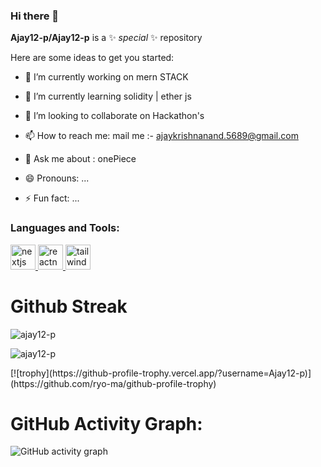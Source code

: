 


### Hi there 👋


**Ajay12-p/Ajay12-p** is a ✨ _special_ ✨ repository 

Here are some ideas to get you started:

- 🔭 I’m currently working on mern STACK
- 🌱 I’m currently learning solidity | ether js 
- 👯 I’m looking to collaborate on Hackathon's
- 📫 How to reach me: mail me :- ajaykrishnanand.5689@gmail.com
- 💬 Ask me about : onePiece

- 😄 Pronouns: ...
- ⚡ Fun fact: ...

<h3 align="left">Languages and Tools:</h3>
<p align="left"> <a href="https://nextjs.org/" target="_blank" rel="noreferrer"> <img src="https://cdn.worldvectorlogo.com/logos/nextjs-2.svg" alt="nextjs" width="40" height="40"/>   <a href="https://reactnative.dev/" target="_blank" rel="noreferrer"> <img src="https://reactnative.dev/img/header_logo.svg" alt="reactnative" width="40" height="40"/> </a> <a href="https://tailwindcss.com/" target="_blank" rel="noreferrer"> <img src="https://www.vectorlogo.zone/logos/tailwindcss/tailwindcss-icon.svg" alt="tailwind" width="40" height="40"/> </a> </p>


# Github Streak
<p><img align="center" src="https://github-readme-stats.vercel.app/api/top-langs?username=ajay12-p&show_icons=true&locale=en&layout=compact" alt="ajay12-p" /></p>

<p><img align="center" src="https://github-readme-streak-stats.herokuapp.com/?user=ajay12-p&" alt="ajay12-p" /></p>
[![trophy](https://github-profile-trophy.vercel.app/?username=Ajay12-p)](https://github.com/ryo-ma/github-profile-trophy)

# GitHub Activity Graph:
![GitHub activity graph](https://activity-graph.herokuapp.com/graph?username=Ajay12-p&hide_border=true&theme=material-palenight)
</div>
